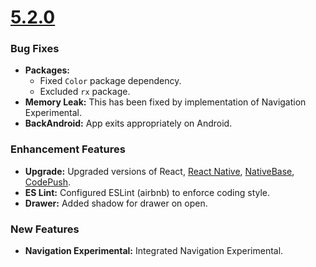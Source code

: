 # [5.2.0](http://gitstrap.com/strapmobile/FlatApp-seed/tags/v5.2.0)

### Bug Fixes

- **Packages:**
    -   Fixed `Color` package dependency.
    -   Excluded `rx` package.
- **Memory Leak:** This has been fixed by implementation of Navigation Experimental.
- **BackAndroid:** App exits appropriately on Android.

### Enhancement Features

- **Upgrade:** Upgraded versions of React, [React Native](https://facebook.github.io/react-native/), [NativeBase](http://nativebase.io/), [CodePush](https://github.com/Microsoft/react-native-code-push).
- **ES Lint:** Configured ESLint (airbnb) to enforce coding style.
- **Drawer:** Added shadow for drawer on open.


### New Features

- **Navigation Experimental:** Integrated Navigation Experimental.